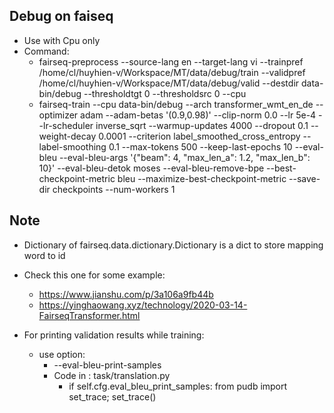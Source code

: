 ## Debug on faiseq
* Use with Cpu only
* Command: 
  * fairseq-preprocess --source-lang en --target-lang vi --trainpref /home/cl/huyhien-v/Workspace/MT/data/debug/train --validpref /home/cl/huyhien-v/Workspace/MT/data/debug/valid --destdir data-bin/debug --thresholdtgt 0 --thresholdsrc 0 --cpu
  * fairseq-train --cpu data-bin/debug --arch transformer_wmt_en_de --optimizer adam --adam-betas '(0.9,0.98)' --clip-norm 0.0 --lr 5e-4 --lr-scheduler inverse_sqrt --warmup-updates 4000 --dropout 0.1 --weight-decay 0.0001 --criterion label_smoothed_cross_entropy --label-smoothing 0.1 --max-tokens 500 --keep-last-epochs 10 --eval-bleu --eval-bleu-args '{"beam": 4, "max_len_a": 1.2, "max_len_b": 10}' --eval-bleu-detok moses --eval-bleu-remove-bpe --best-checkpoint-metric bleu --maximize-best-checkpoint-metric --save-dir checkpoints --num-workers 1 

## Note

* Dictionary of fairseq.data.dictionary.Dictionary is a dict to store mapping word to id
* Check this one for some example:
  * https://www.jianshu.com/p/3a106a9fb44b
  * https://yinghaowang.xyz/technology/2020-03-14-FairseqTransformer.html

* For printing validation results while training:
  * use option:
    * --eval-bleu-print-samples
    * Code in : task/translation.py
        * if self.cfg.eval_bleu_print_samples:
            from pudb import set_trace; set_trace()